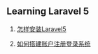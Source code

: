 ## Learning Laravel 5

1. [怎样安装Laravel5](https://github.com/zairl23/learning-l5/docs/how-to-install-laravel.md)

1. [如何搭建账户注册登录系统](https://github.com/zairl23/learning-l5/docs/如何搭建账户注册登录系统.md)
